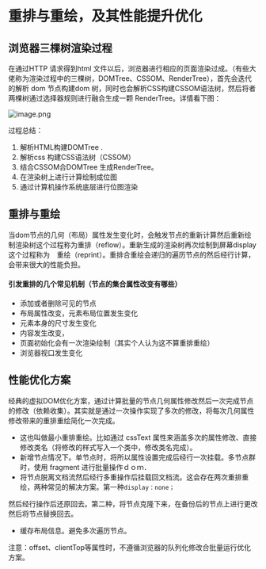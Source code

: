# 重排与重绘，及其性能提升优化

## 浏览器三棵树渲染过程

在通过HTTP 请求得到html 文件以后，浏览器进行相应的页面渲染过成。（有些大佬称为渲染过程中的三棵树，DOMTree、CSSOM、RenderTree），首先会迭代的解析 dom 节点构建dom 树，同时也会解析CSS构建CSSOM语法树，然后将者两棵树通过选择器规则进行融合生成一颗 RenderTree。详情看下图：

![image.png](https://cdn.nlark.com/yuque/0/2019/png/324010/1557905234136-be0353e4-5005-4dd2-9869-383bb18fb7f2.png)                             

过程总结：

1. 解析HTML构建DOMTree .
2. 解析css 构建CSS语法树（CSSOM）
3. 结合CSSOM合DOMTree 生成RenderTree。
4. 在渲染树上进行计算绘制成位图
5. 通过计算机操作系统底层进行位图渲染



## 重排与重绘

当dom节点的几何（布局）属性发生变化时，会触发节点的重新计算然后重新绘制渲染树这个过程称为重排（reflow）。重新生成的渲染树再次绘制到屏幕display这个过程称为　重绘（reprint）。重排合重绘会递归的遍历节点的然后经行计算，会带来很大的性能负担。

#### 引发重排的几个常见机制（节点的集合属性改变有哪些）

- 添加或者删除可见的节点
- 布局属性改变，元素布局位置发生变化
- 元素本身的尺寸发生变化
- 内容发生改变，
- 页面初始化会有一次渲染绘制（其实个人认为这不算重排重绘）
- 浏览器视口发生变化

## 性能优化方案

经典的虚拟DOM优化方案，通过计算批量的节点几何属性修改然后一次完成节点的修改（依赖收集）。其实就是通过一次操作实现了多次的修改，将每次几何属性修改带来的重排重绘简化一次完成。

- 这也叫做最小重排重绘。比如通过 cssText 属性来涵盖多次的属性修改、直接修改类名（将修改的样式写入一个类中，修改类名完成）。
- 新增节点情况下。单节点时，将所以属性设置完成后经行一次挂载。多节点群时，使用 fragment 进行批量操作ｄｏｍ．
- 将节点脱离文档流然后经行多重操作后挂载回文档流。这会存在两次重排重绘，两种常见的解决方案。第一种`display：none；`

然后经行操作后还原回去。第二种，将节点克隆下来，在备份后的节点上进行更改然后将节点替换回去。

- 缓存布局信息。避免多次遍历节点。

注意：offset、clientTop等属性时，不遵循浏览器的队列化修改合批量运行优化方案。

